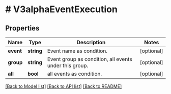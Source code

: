 # # V3alphaEventExecution

## Properties

Name | Type | Description | Notes
------------ | ------------- | ------------- | -------------
**event** | **string** | Event name as condition. | [optional]
**group** | **string** | Event group as condition, all events under this group. | [optional]
**all** | **bool** | all events as condition. | [optional]

[[Back to Model list]](../../README.md#models) [[Back to API list]](../../README.md#endpoints) [[Back to README]](../../README.md)
